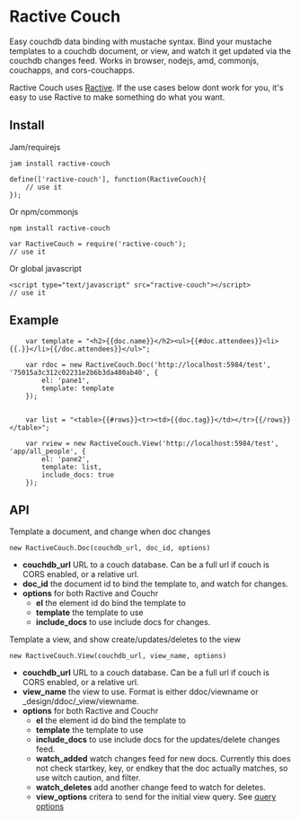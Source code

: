 Ractive Couch
==============

Easy couchdb data binding with mustache syntax. Bind your mustache templates to a couchdb document, or view, and watch it get updated via the couchdb changes feed. Works in browser, nodejs, amd, commonjs, couchapps, and cors-couchapps.


Ractive Couch uses [Ractive](http://rich-harris.github.io/Ractive/index.html). If the use cases below dont work for you, it's easy to use Ractive to make something do what you want.

Install
--------

Jam/requirejs

    jam install ractive-couch

    define(['ractive-couch'], function(RactiveCouch){
        // use it
    });

Or npm/commonjs

    npm install ractive-couch

    var RactiveCouch = require('ractive-couch');
    // use it

Or global javascript

    <script type="text/javascript" src="ractive-couch"></script>
    // use it


Example
-------

```
    var template = "<h2>{{doc.name}}</h2><ul>{{#doc.attendees}}<li>{{.}}</li>{{/doc.attendees}}</ul>";

    var rdoc = new RactiveCouch.Doc('http://localhost:5984/test', '75015a3c312c02231e2b6b3da400ab40', {
        el: 'pane1',
        template: template
    });


    var list = "<table>{{#rows}}<tr><td>{{doc.tag}}</td></tr>{{/rows}}</table>";

    var rview = new RactiveCouch.View('http://localhost:5984/test', 'app/all_people', {
        el: 'pane2',
        template: list,
        include_docs: true
    });
```

API
---

Template a document, and change when doc changes

```new RactiveCouch.Doc(couchdb_url, doc_id, options)```

  - **couchdb_url** URL to a couch database. Can be a full url if couch is CORS enabled, or a relative url.
  - **doc_id** the document id to bind the template to, and watch for changes.
  - **options** for both Ractive and Couchr
     - **el** the element id do bind the template to
     - **template** the template to use
     - **include_docs** to use include docs for changes.


Template a view, and show create/updates/deletes to the view

```new RactiveCouch.View(couchdb_url, view_name, options)```

  - **couchdb_url** URL to a couch database. Can be a full url if couch is CORS enabled, or a relative url.
  - **view_name** the view to use. Format is either ddoc/viewname or _design/ddoc/_view/viewname.
  - **options** for both Ractive and Couchr
     - **el** the element id do bind the template to
     - **template** the template to use
     - **include_docs** to use include docs for the updates/delete changes feed.
     - **watch_added** watch changes feed for new docs. Currently this does not check startkey, key, or endkey that the doc actually matches, so use witch caution, and filter.
     - **watch_deletes** add another change feed to watch for deletes.
     - **view_options** critera to send for the initial view query. See [query options](http://wiki.apache.org/couchdb/HTTP_view_API#Querying_Options)



